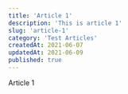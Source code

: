 ```yaml
---
title: 'Article 1'
description: 'This is article 1'
slug: 'article-1'
category: 'Test Articles'
createdAt: 2021-06-07
updatedAt: 2021-06-09
published: true
---
```


Article 1
